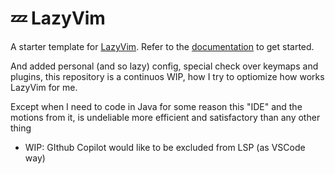 # 💤 LazyVim

A starter template for [LazyVim](https://github.com/LazyVim/LazyVim).
Refer to the [documentation](https://lazyvim.github.io/installation) to get started.

And added personal (and so lazy) config, special check over keymaps and plugins, this repository is a continuos WIP, how I try to optiomize how works LazyVim for me.

Except when I need to code in Java for some reason this "IDE" and the motions from it, is undeliable more efficient and satisfactory than any other thing

- WIP: GIthub Copilot would like to be excluded from LSP (as VSCode way)
